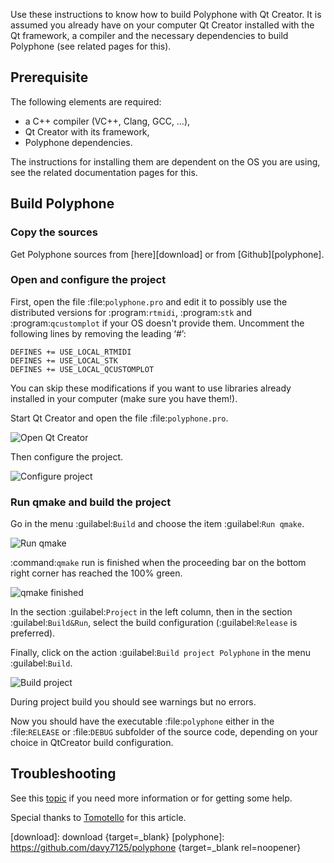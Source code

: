 Use these instructions to know how to build Polyphone with Qt Creator.
It is assumed you already have on your computer Qt Creator installed with the Qt framework, a compiler and the necessary dependencies to build Polyphone (see related pages for this).


## Prerequisite


The following elements are required:

* a C++ compiler (VC++, Clang, GCC, …),
* Qt Creator with its framework,
* Polyphone dependencies.

The instructions for installing them are dependent on the OS you are using, see the related documentation pages for this.


## Build Polyphone


### Copy the sources


Get Polyphone sources from [here][download] or from [Github][polyphone].


### Open and configure the project


First, open the file :file:`polyphone.pro` and edit it to possibly use the distributed versions for :program:`rtmidi`, :program:`stk` and :program:`qcustomplot` if your OS doesn't provide them.
Uncomment the following lines by removing the leading ‘#’:

```
DEFINES += USE_LOCAL_RTMIDI
DEFINES += USE_LOCAL_STK
DEFINES += USE_LOCAL_QCUSTOMPLOT
```

You can skip these modifications if you want to use libraries already installed in your computer (make sure you have them!).

Start Qt Creator and open the file :file:`polyphone.pro`.


![Open Qt Creator](images/open-Qt-Creator.png "Open Qt Creator")


Then configure the project.


![Configure project](images/configure-project.png "Configure project")


### Run qmake and build the project


Go in the menu :guilabel:`Build` and choose the item :guilabel:`Run qmake`.


![Run qmake](images/run-qmake.png "Run qmake")


:command:`qmake` run is finished when the proceeding bar on the bottom right corner has reached the 100% green.


![qmake finished](images/qmake-finished.png "qmake finished")


In the section :guilabel:`Project` in the left column, then in the section :guilabel:`Build&Run`, select the build configuration (:guilabel:`Release` is preferred).

Finally, click on the action :guilabel:`Build project Polyphone` in the menu :guilabel:`Build`.


![Build project](images/build-project.png "Build project")


During project build you should see warnings but no errors.

Now you should have the executable :file:`polyphone` either in the :file:`RELEASE` or :file:`DEBUG` subfolder of the source code, depending on your choice in QtCreator build configuration.


## Troubleshooting


See this [topic] if you need more information or for getting some help.


<p class="endpage">Special thanks to <a href="dashboard/820-tomotello">Tomotello</a> for this article.</p>


[download]:  download                              {target=_blank}
[polyphone]: https://github.com/davy7125/polyphone {target=_blank rel=noopener}

[topic]: forum/polyphone/support-bug-reports
